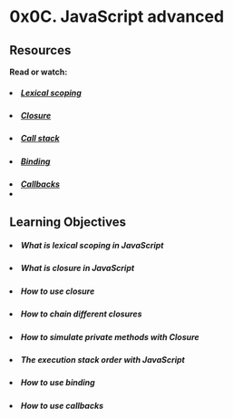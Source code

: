# 0x0C. JavaScript advanced

## Resources
<b>Read or watch:</b>

##### <li>[Lexical scoping](https://intranet.hbtn.io/rltoken/g-zr8tvvc7rW022BJACkmQ)</li>
##### <li>[Closure](https://intranet.hbtn.io/rltoken/O1oMScZjNIWydX6nnV_k3Q)</li>
##### <li>[Call stack](https://intranet.hbtn.io/rltoken/WsNQ1uR0omWQzaIBBbt14Q)</li>
##### <li>[Binding](https://intranet.hbtn.io/rltoken/xJPkQ6H1Ph_GFgSeJzFiOg)</li>
##### <li>[Callbacks](https://intranet.hbtn.io/rltoken/h1fiqPqwFzQQHNrGR4olxA)<li>

## Learning Objectives
##### <li>What is lexical scoping in JavaScript</li>
##### <li>What is closure in JavaScript</li>
##### <li>How to use closure</li>
##### <li>How to chain different closures</li>
##### <li>How to simulate private methods with Closure</li>
##### <li>The execution stack order with JavaScript</li>
##### <li>How to use binding</li>
##### <li>How to use callbacks</li>